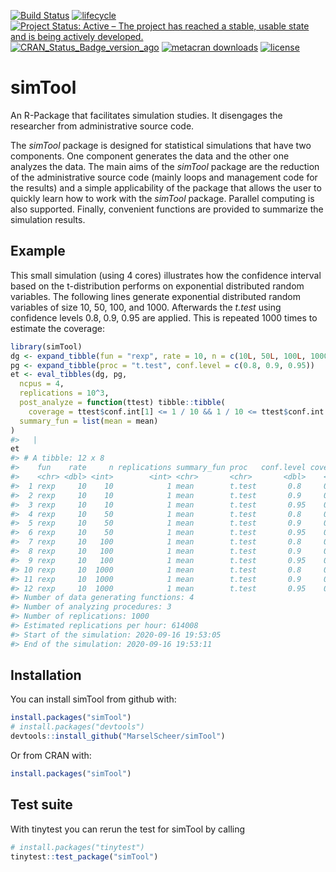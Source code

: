 
<!-- README.md is generated from README.Rmd. Please edit that file -->

[![Build
Status](https://travis-ci.org/MarselScheer/simTool.svg?branch=master)](https://travis-ci.org/MarselScheer/simTool)
[![lifecycle](https://img.shields.io/badge/lifecycle-stable-brightgreen.svg)](https://www.tidyverse.org/lifecycle/#stable)
[![Project Status: Active – The project has reached a stable, usable
state and is being actively
developed.](https://www.repostatus.org/badges/latest/active.svg)](https://www.repostatus.org/#active)
[![CRAN\_Status\_Badge\_version\_ago](https://www.r-pkg.org/badges/version-ago/simTool)](https://cran.r-project.org/package=simTool)
[![metacran
downloads](https://cranlogs.r-pkg.org/badges/simTool)](https://cran.r-project.org/package=simTool)
[![license](https://img.shields.io/badge/license-GPL--3-blue.svg)](https://www.gnu.org/licenses/gpl-3.0.en.html)

# simTool

An R-Package that facilitates simulation studies. It disengages the
researcher from administrative source code.

The *simTool* package is designed for statistical simulations that have
two components. One component generates the data and the other one
analyzes the data. The main aims of the *simTool* package are the
reduction of the administrative source code (mainly loops and management
code for the results) and a simple applicability of the package that
allows the user to quickly learn how to work with the *simTool* package.
Parallel computing is also supported. Finally, convenient functions are
provided to summarize the simulation results.

## Example

This small simulation (using 4 cores) illustrates how the confidence
interval based on the t-distribution performs on exponential distributed
random variables. The following lines generate exponential distributed
random variables of size 10, 50, 100, and 1000. Afterwards the *t.test*
using confidence levels 0.8, 0.9, 0.95 are applied. This is repeated
1000 times to estimate the coverage:

``` r
library(simTool)
dg <- expand_tibble(fun = "rexp", rate = 10, n = c(10L, 50L, 100L, 1000L))
pg <- expand_tibble(proc = "t.test", conf.level = c(0.8, 0.9, 0.95))
et <- eval_tibbles(dg, pg, 
  ncpus = 4,
  replications = 10^3,
  post_analyze = function(ttest) tibble::tibble(
    coverage = ttest$conf.int[1] <= 1 / 10 && 1 / 10 <= ttest$conf.int[2]),
  summary_fun = list(mean = mean)
)
#>   |                                                                              |                                                                      |   0%  |                                                                              |==================                                                    |  25%  |                                                                              |===================================                                   |  50%  |                                                                              |====================================================                  |  75%  |                                                                              |======================================================================| 100%
et
#> # A tibble: 12 x 8
#>    fun    rate     n replications summary_fun proc   conf.level coverage
#>    <chr> <dbl> <int>        <int> <chr>       <chr>       <dbl>    <dbl>
#>  1 rexp     10    10            1 mean        t.test       0.8     0.754
#>  2 rexp     10    10            1 mean        t.test       0.9     0.855
#>  3 rexp     10    10            1 mean        t.test       0.95    0.905
#>  4 rexp     10    50            1 mean        t.test       0.8     0.808
#>  5 rexp     10    50            1 mean        t.test       0.9     0.905
#>  6 rexp     10    50            1 mean        t.test       0.95    0.945
#>  7 rexp     10   100            1 mean        t.test       0.8     0.792
#>  8 rexp     10   100            1 mean        t.test       0.9     0.895
#>  9 rexp     10   100            1 mean        t.test       0.95    0.936
#> 10 rexp     10  1000            1 mean        t.test       0.8     0.796
#> 11 rexp     10  1000            1 mean        t.test       0.9     0.897
#> 12 rexp     10  1000            1 mean        t.test       0.95    0.953
#> Number of data generating functions: 4
#> Number of analyzing procedures: 3
#> Number of replications: 1000
#> Estimated replications per hour: 614008
#> Start of the simulation: 2020-09-16 19:53:05
#> End of the simulation: 2020-09-16 19:53:11
```

## Installation

You can install simTool from github with:

``` r
install.packages("simTool")
# install.packages("devtools")
devtools::install_github("MarselScheer/simTool")
```

Or from CRAN with:

``` r
install.packages("simTool")
```

## Test suite

With tinytest you can rerun the test for simTool by calling

``` r
# install.packages("tinytest")
tinytest::test_package("simTool")
```
